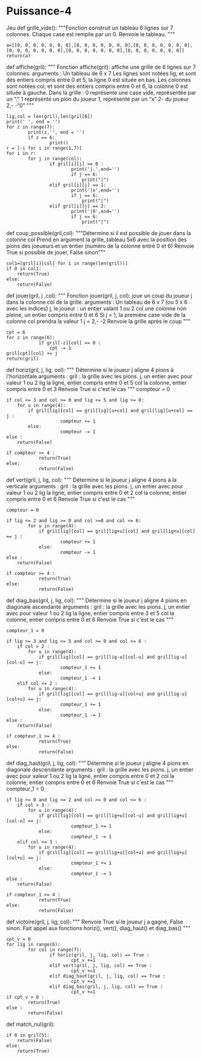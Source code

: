 # Puissance-4
Jeu
def grille_vide():
    """Fonction construit un tableau 6 lignes sur 7 colonnes.
       Chaque case est remplie par un 0.
       Renvoie le tableau.
    """
    
    a=[[0, 0, 0, 0, 0, 0, 0],[0, 0, 0, 0, 0, 0, 0],[0, 0, 0, 0, 0, 0, 0],[0, 0, 0, 0, 0, 0, 0],[0, 0, 0, 0, 0, 0, 0],[0, 0, 0, 0, 0, 0, 0]]
    return(a)

def affiche(gril):
    """ Fonction affiche(gril): affiche une grille de 6 lignes sur 7 colonnes.
            arguments :
                Un tableau de 6 x 7
                           Les lignes sont notées lig, et sont des entiers compris entre 0 et 5,
        la ligne 0 est située en bas.
                Les colonnes sont notées col, et sont des entiers compris entre 0 et 6,
        la colonne 0 est située à gauche.
    Dans la grille :
        0 représente une case vide, représentée par un “.”
        1 représente un pion du joueur 1, représenté par un “x”
        2-                       du joueur 2,-          -“0” 
   """

    lig,col = len(gril),len(gril[0])
    print(' ', end = '')
    for z in range(7):
            print(z,'', end = '')
            if z == 6:
                    print()
    r = [-i for i in range(1,7)]
    for i in r:
            for j in range(col):
                    if gril[i][j] == 0 :
                            print('|.',end='')
                            if j == 6:
                                print("|")
                    elif gril[i][j] == 1:
                            print('|x',end='')
                            if j == 6:
                                print("|")
                    elif gril[i][j] == 2:
                            print('|0',end='')
                            if j == 6:
                                print("|")
def coup_possible(gril,col):
"""Détermine si il est possible de jouer dans la colonne col
Prend en argument la grille, tableau 5x6 avec la position des pions des joeueurs et un entier (numéro de la colonne entre 0 et 6)
Renvoie True si possible de jouer, False sinon"""

    col1=[gril[i][col] for i in range(len(gril))]
    if 0 in col1:
        return(True)
    else:
        return(False) 
        
 def jouer(gril, j ,col):
    """ Fonction jouer(gril, j, col): joue un coup du joueur j dans la colonne col de la grille.
            arguments :
                Un tableau de 6 x 7 (ou 5 x 6 avec les indices)
                j, le joueur : un entier valant 1 ou 2
                col une colonne non pleine, un entier compris entre 0 et 6
            Si j = 1, la première case vide de la colonne col prendra la valeur 1
               j = 2,-                                                         -2
    Renvoie la grille après le coup
    """
    
    cpt = 6
    for z in range(6):
                if gril[-z][col] == 0 :
                    cpt -= 1
    gril[cpt][col] += j
    return(gril)
    
def horiz(gril, j, lig, col):
    """ Détermine si le joueur j aligne 4 pions à l'horizontale
        arguments :
                gril : la grille avec les pions.
                j, un entier avec pour valeur 1 ou 2
                lig la ligne, entier compris entre 0 et 5
                col la colonne, entier compris entre 0 et 3
        Renvoie True si c'est le cas
    """
    compteur = 0
    
    if col <= 3 and col >= 0 and lig <= 5 and lig >= 0:
        for u in range(4):
            if gril[lig][col] == gril[lig][u+col] and gril[lig][u+col] == j :
                        compteur += 1
            else:
                        compteur -= 1
    else :
        return(False)
        
    if compteur >= 4 :
                return(True)
    else:
                return(False)
  
  def vert(gril, j, lig, col):
    """ Détermine si le joueur j aligne 4 pions à la verticale
        arguments :
                gril : la grille avec les pions.
                j, un entier avec pour valeur 1 ou 2
                lig la ligne, entier compris entre 0 et 2
                col la colonne, entier compris entre 0 et 6
        Renvoie True si c'est le cas
    """

    compteur = 0
    
    if lig <= 2 and lig >= 0 and col >=0 and col <= 6:
            for u in range(4):
                if gril[lig][col] == gril[lig+u][col] and gril[lig+u][col] == j :
                        compteur += 1
                else:
                        compteur -= 1
    else :
        return(False)
	
    if compteur >= 4 :
                return(True)
    else:
                return(False)
                
 def diag_bas(gril, j, lig, col):
    """ Détermine si le joueur j aligne 4 pions en diagonale ascendante
        arguments :
                gril : la grille avec les pions.
                j, un entier avec pour valeur 1 ou 2
                lig la ligne, entier compris entre 3 et 5
                col la colonne, entier compris entre 0 et 6
        Renvoie True si c'est le cas
    """

    compteur_1 = 0

    if lig >= 3 and lig <= 5 and col >= 0 and col <= 6 :
        if col > 2 :
            for u in range(4):
                if gril[lig][col] == gril[lig-u][col-u] and gril[lig-u][col-u] == j:
                        compteur_1 += 1
                else:
                        compteur_1 -= 1
        elif col <= 2 :
            for u in range(4):
                if gril[lig][col] == gril[lig-u][col+u] and gril[lig-u][col+u] == j:
                        compteur_1 += 1
                else:
                        compteur_1 -= 1
    else :
        return(False)

    if compteur_1 >= 4 :
                return(True)
    else:
                return(False)
                
   def diag_haut(gril, j, lig, col):
    """ Détermine si le joueur j aligne 4 pions en diagonale descendante
        arguments :
                gril : la grille avec les pions.
                j, un entier avec pour valeur 1 ou 2
                lig la ligne, entier compris entre 0 et 2
                col la colonne, entier compris entre 0 et 6
        Renvoie True si c'est le cas
    """
    compteur_1 = 0
    
    if lig >= 0 and lig <= 2 and col >= 0 and col <= 6 :
        if col > 3 :
            for u in range(4):
                if gril[lig][col] == gril[lig+u][col-u] and gril[lig+u][col-u] == j:
                            compteur_1 += 1
                else:
                            compteur_1 -= 1
        elif col <= 3 :
            for u in range(4):
                if gril[lig][col] == gril[lig+u][col+u] and gril[lig+u][col+u] == j:
                            compteur_1 += 1
                else:
                            compteur_1 -= 1
    else :
        return(False)
        
    if compteur_1 >= 4 :
                return(True)
    else:
                return(False)
                
 def victoire(gril, j, lig, col):
    """ Renvoie True si le joueur j a gagné, False sinon.
    Fait appel aux fonctions horiz(), vert(), diag_haut() et diag_bas()
    """
    
    cpt_v = 0
    for lig in range(6):
            for col in range(7):
                    if horiz(gril, j, lig, col) == True :
                            cpt_v +=1
                    elif vert(gril, j, lig, col) == True :
                            cpt_v +=1
                    elif diag_haut(gril, j, lig, col) == True :
                            cpt_v +=1
                    elif diag_bas(gril, j, lig, col) == True :
                            cpt_v +=1
    if cpt_v > 0 :
            return(True)
    else :
            return(False)
            
def match_nul(gril):

    if 0 in gril[5]:
        return(False)
    else:
        return(True) 
